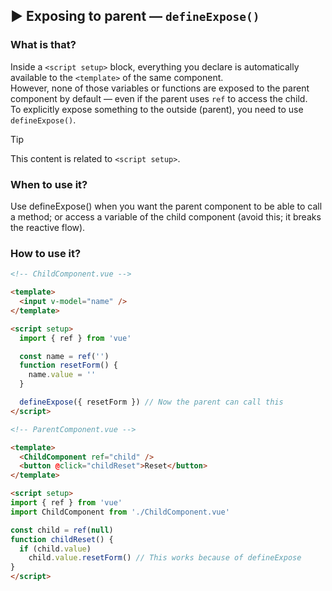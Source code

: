## ▶ Exposing to parent — `defineExpose()`

### What is that?

Inside a `<script setup>` block, everything you declare is automatically available to the `<template>` of the same component.<br>
However, none of those variables or functions are exposed to the parent component by default — even if the parent uses `ref` to access the child.<br>
To explicitly expose something to the outside (parent), you need to use `defineExpose()`.

> [!tip]
> This content is related to `<script setup>`.

### When to use it?

Use defineExpose() when you want the parent component to be able to call a method; or access a variable of the child component (avoid this; it breaks the reactive flow).

### How to use it?

```html
<!-- ChildComponent.vue -->

<template>
  <input v-model="name" />
</template>

<script setup>
  import { ref } from 'vue'

  const name = ref('')
  function resetForm() {
    name.value = ''
  }

  defineExpose({ resetForm }) // Now the parent can call this
</script>

<!-- ParentComponent.vue -->

<template>
  <ChildComponent ref="child" />
  <button @click="childReset">Reset</button>
</template>

<script setup>
import { ref } from 'vue'
import ChildComponent from './ChildComponent.vue'

const child = ref(null)
function childReset() {
  if (child.value)
    child.value.resetForm() // This works because of defineExpose
}
</script>
```
